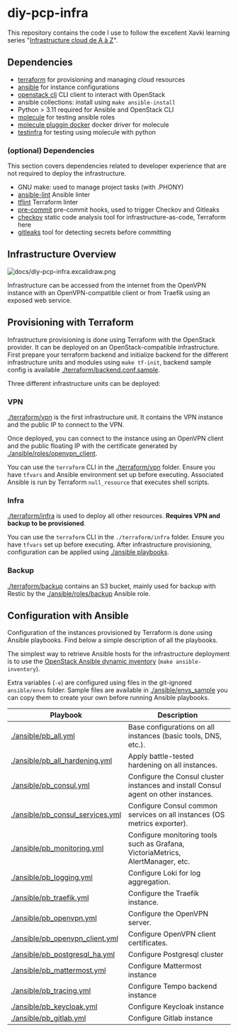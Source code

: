 # diy-pcp-infra

This repository contains the code I use to follow the excellent Xavki learning series "[Infrastructure cloud de A à Z](https://www.youtube.com/playlist?list=PLn6POgpklwWpehxly1wOT6eB2NvZX9A-X)".

## Dependencies

- [terraform](https://github.com/hashicorp/terraform) for provisioning and managing cloud resources
- [ansible](https://github.com/ansible/ansible) for instance configurations
- [openstack cli](https://github.com/openstack/python-openstackclient) CLI client to interact with OpenStack
- ansible collections: install using `make ansible-install`
- Python > 3.11 required for Ansible and OpenStack CLI
- [molecule](https://github.com/ansible/molecule) for testing ansible roles
- [molecule pluggin docker](https://github.com/ansible-community/molecule-plugins) docker driver for molecule
- [testinfra](https://github.com/pytest-dev/pytest-testinfra) for testing using molecule with python

### (optional) Dependencies

This section covers dependencies related to developer experience that are not required to deploy the infrastructure.

- GNU make: used to manage project tasks (with .PHONY)
- [ansible-lint](https://github.com/ansible/ansible-lint) Ansible linter
- [tflint](https://github.com/terraform-linters/tflint) Terraform linter
- [pre-commit](https://github.com/pre-commit/pre-commit) pre-commit hooks, used to trigger Checkov and Gitleaks
- [checkov](https://github.com/bridgecrewio/checkov) static code analysis tool for infrastructure-as-code, Terraform here
- [gitleaks](https://github.com/gitleaks/gitleaks) tool for detecting secrets before committing

## Infrastructure Overview

![docs/diy-pcp-infra.excalidraw.png](docs/diy-pcp-infra.excalidraw.png)

Infrastructure can be accessed from the internet from the OpenVPN instance with an OpenVPN-compatible client or from Traefik using an exposed web service.

## Provisioning with Terraform

Infrastructure provisioning is done using Terraform with the OpenStack provider. It can be deployed on an OpenStack-compatible infrastructure.
First prepare your terraform backend and initialize backend for the different infrastructure units and modules using `make tf-init`, backend sample config is available [./terraform/backend.conf.sample](./terraform/backend.conf.sample).

Three different infrastructure units can be deployed:

### VPN

[./terraform/vpn](./terraform/vpn) is the first infrastructure unit. It contains the VPN instance and the public IP to connect to the VPN.

Once deployed, you can connect to the instance using an OpenVPN client and the public floating IP with the certificate generated by [./ansible/roles/openvpn_client](./ansible/roles/openvpn_client).

You can use the `terraform` CLI in the [./terraform/vpn](./terraform/vpn) folder. Ensure you have `tfvars` and Ansible environment set up before executing. Associated Ansible is run by Terraform `null_resource` that executes shell scripts.

### Infra

[./terraform/infra](./terraform/infra) is used to deploy all other resources. **Requires VPN and backup to be provisioned**.

You can use the `terraform` CLI in the `./terraform/infra` folder. Ensure you have `tfvars` set up before executing. After infrastructure provisioning, configuration can be applied using [./ansible playbooks](./ansible).

### Backup

[./terraform/backup](./terraform/backup) contains an S3 bucket, mainly used for backup with Restic by the [./ansible/roles/backup](./ansible/roles/backup) Ansible role.

## Configuration with Ansible

Configuration of the instances provisioned by Terraform is done using Ansible playbooks. Find below a simple description of all the playbooks.

The simplest way to retrieve Ansible hosts for the infrastructure deployment is to use the [OpenStack Ansible dynamic inventory](https://docs.ansible.com/ansible/latest/collections/openstack/cloud/openstack_inventory.html) (`make ansible-inventory`).

Extra variables (`-e`) are configured using files in the git-ignored `ansible/envs` folder. Sample files are available in [./ansible/envs_sample](./ansible/envs_sample) you can copy them to create your own before running Ansible playbooks.

| Playbook                                                             | Description                                                                         |
| -------------------------------------------------------------------- | ----------------------------------------------------------------------------------- |
| [./ansible/pb_all.yml](./ansible/pb_all.yml)                         | Base configurations on all instances (basic tools, DNS, etc.).                      |
| [./ansible/pb_all_hardening.yml](./ansible/pb_all_hardening.yml)     | Apply battle-tested hardening on all instances.                                     |
| [./ansible/pb_consul.yml](./ansible/pb_consul.yml)                   | Configure the Consul cluster instances and install Consul agent on other instances. |
| [./ansible/pb_consul_services.yml](./ansible/pb_consul_services.yml) | Configure Consul common services on all instances (OS metrics exporter).            |
| [./ansible/pb_monitoring.yml](./ansible/pb_monitoring.yml)           | Configure monitoring tools such as Grafana, VictoriaMetrics, AlertManager, etc.     |
| [./ansible/pb_logging.yml](./ansible/pb_logging.yml)                 | Configure Loki for log aggregation.                                                 |
| [./ansible/pb_traefik.yml](./ansible/pb_traefik.yml)                 | Configure the Traefik instance.                                                     |
| [./ansible/pb_openvpn.yml](./ansible/pb_openvpn.yml)                 | Configure the OpenVPN server.                                                       |
| [./ansible/pb_openvpn_client.yml](./ansible/pb_openvpn_client.yml)   | Configure OpenVPN client certificates.                                              |
| [./ansible/pb_postgresql_ha.yml](./ansible/pb_postgresql_ha.yml)     | Configure Postgresql cluster                                                        |
| [./ansible/pb_mattermost.yml](./ansible/pb_mattermost.yml)           | Configure Mattermost instance                                                       |
| [./ansible/pb_tracing.yml](./ansible/pb_tracing.yml)                 | Configure Tempo backend instance                                                    |
| [./ansible/pb_keycloak.yml](./ansible/pb_keycloak.yml)               | Configure Keycloak instance                                                         |
| [./ansible/pb_gitlab.yml](./ansible/pb_gitlab.yml)                   | Configure Gitlab instance                                                           |

